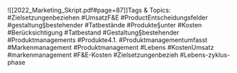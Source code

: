 
![[2022_Marketing_Skript.pdf#page=87]]Tags & Topics:
   #Zielsetzungenbeziehen
   #UmsatzF&E
   #ProductEntscheidungsfelder
   #gestaltung§bestehender
   #Tatbestände
   #Produkte§unter
   #Kosten
   #Berücksichtigung
   #Tatbestand
   #Gestaltung§bestehender
   #Produktmanagements
   #Produkte4.1.
   #Produktmanagementumfasst
   #Markenmanagement
   #Produktmanagement
   #Lebens
   #KostenUmsatz
   #markenmanagement
   #F&E-Kosten
   #Zielsetzungenbezieh
   #Lebens-zyklus-phase